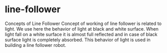 # line-follower
Concepts of Line Follower Concept of working of line follower is related to light. We use here the behavior of light at black and white surface. When light fall on a white surface it is almost full reflected and in case of black surface light is completely absorbed. This behavior of light is used in building a line follower robot.
